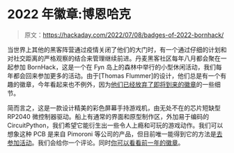 # 2022 年徽章:博恩哈克

> 原文：<https://hackaday.com/2022/07/08/badges-of-2022-bornhack/>

当世界上其他的黑客阵营通过疫情关闭了他们的大门时，有一个通过仔细的计划和对社交距离的严格观察的结合来管理继续前进。丹麦黑客社区每年八月都会聚在一起参加 BornHack，这是一个在 Fyn 岛上的森林中举行的小型休闲活动，我们每年都会回来参加更多的活动。由于[Thomas Flummer]的设计，他们总是有一个有趣的徽章，今年看起来也不例外，因为[他们已经放弃了即将到来的徽章](https://github.com/bornhack/badge2022)的一些细节。

简而言之，这是一款设计精美的彩色屏幕手持游戏机，由无处不在的芯片短缺型 RP2040 微控制器驱动。船上有通常的界面和原型制作区，外加易于编码的 CircuitPython，我们希望它能衍生出一些令人上瘾和可玩的游戏动作。我们可以想象这种 PCB 是来自 Pimoroni 等公司的产品，但目前唯一能得到它的方法是[去参加活动](https://www.bornhack.dk/bornhack-2022/)。我们会给你一个评论。同时[你可以看看前一年的徽章](https://hackaday.com/2020/08/27/hands-on-bornhack-2020-badge-has-9x32-of-bling-fed-by-circuitpython/)。